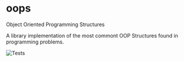 # oops
Object Oriented Programming Structures

A library implementation of the most commont OOP Structures found in programming
problems.

![Tests](https://github.com/andrew31415/oops/actions/workflows/tests.yml/badge.svg)